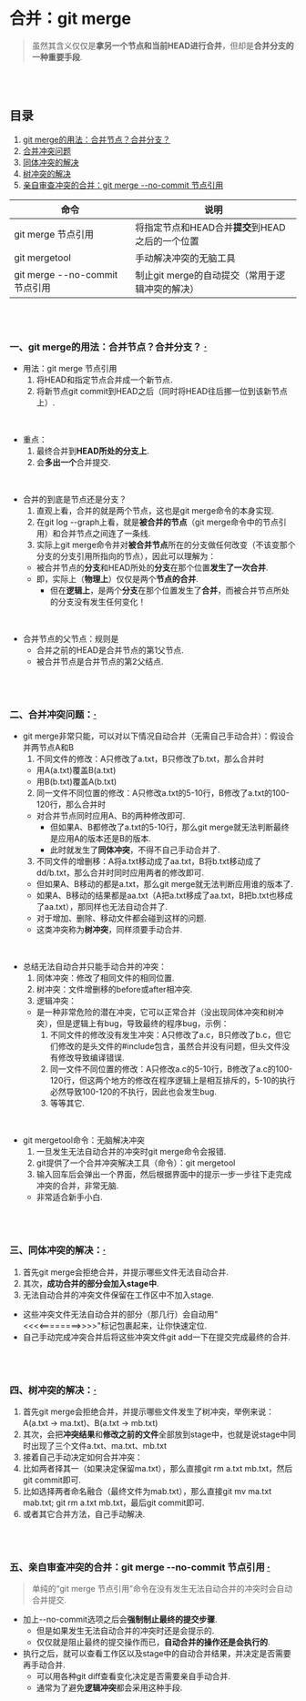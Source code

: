 # 合并：git merge
> 虽然其含义仅仅是**拿另一个节点和当前HEAD进行合并**，但却是**合并分支的一种重要手段**.

<br><br>

## 目录
1. [git merge的用法：合并节点？合并分支？](#一git-merge的用法合并节点合并分支--)
2. [合并冲突问题](#二合并冲突问题)
3. [同体冲突的解决](#三同体冲突的解决)
4. [树冲突的解决](#四树冲突的解决)
5. [亲自审查冲突的合并：git merge --no-commit 节点引用](#五亲自审查冲突的合并git-merge---no-commit-节点引用--)

| 命令 | 说明 |
| --- | --- |
| git merge 节点引用 | 将指定节点和HEAD合并**提交**到HEAD之后的一个位置 |
| git mergetool | 手动解决冲突的无脑工具 |
| git merge --no-commit 节点引用 | 制止git merge的自动提交（常用于逻辑冲突的解决）|

<br><br>

### 一、git merge的用法：合并节点？合并分支？  [·](#目录)

- 用法：git merge 节点引用
  1. 将HEAD和指定节点合并成一个新节点.
  2. 将新节点git commit到HEAD之后（同时将HEAD往后挪一位到该新节点上）.

<br>

- 重点：
  1. 最终合并到**HEAD所处的分支上**.
  2. 会**多出一个**合并提交.

<br>

- 合并的到底是节点还是分支？
  1. 直观上看，合并的就是两个节点，这也是git merge命令的本身实现.
  2. 在git log --graph上看，就是**被合并的节点**（git merge命令中的节点引用）和合并节点之间连了一条线.
  3. 实际上git merge命令并对**被合并节点**所在的分支做任何改变（不该变那个分支的分支引用所指向的节点），因此可以理解为：
    - 被合并节点的**分支**和HEAD所处的**分支**在那个位置**发生了一次合并**.
    - 即，实际上（**物理上**）仅仅是两个**节点的合并**.
      - 但在**逻辑上**，是两个**分支**在那个位置发生了**合并**，而被合并节点所处的分支没有发生任何变化！

<br>

- 合并节点的父节点：规则是
  - 合并之前的HEAD是合并节点的第1父节点.
  - 被合并节点是合并节点的第2父结点.

<br><br>

### 二、合并冲突问题：[·](#目录)

- git merge非常只能，可以对以下情况自动合并（无需自己手动合并）：假设合并两节点A和B
  1. 不同文件的修改：A只修改了a.txt，B只修改了b.txt，那么合并时
    - 用A(a.txt)覆盖B(a.txt)
    - 用B(b.txt)覆盖A(b.txt)
  2. 同一文件不同位置的修改：A只修改a.txt的5-10行，B修改了a.txt的100-120行，那么合并时
    - 对合并节点同时应用A、B的两种修改即可.
      - 但如果A、B都修改了a.txt的5-10行，那么git merge就无法判断最终是应用A的版本还是B的版本.
      - 此时就发生了**同体冲突**，不得不自己手动合并了.
  3. 不同文件的增删移：A将a.txt移动成了aa.txt，B将b.txt移动成了dd/b.txt，那么合并时同时应用两者的修改即可.
    - 但如果A、B移动的都是a.txt，那么git merge就无法判断应用谁的版本了.
    - 如果A、B移动的结果都是aa.txt（A把a.txt移成了aa.txt，B把b.txt也移成了aa.txt），那同样也无法自动合并了.
    - 对于增加、删除、移动文件都会碰到这样的问题.
    - 这类冲突称为**树冲突**，同样须要手动合并.

<br>

- 总结无法自动合并只能手动合并的冲突：
  1. 同体冲突：修改了相同文件的相同位置.
  2. 树冲突：文件增删移的before或after相冲突.
  3. 逻辑冲突：
    - 是一种非常危险的潜在冲突，它可以正常合并（没出现同体冲突和树冲突），但是逻辑上有bug，导致最终的程序bug，示例：
      1. 不同文件的修改没有发生冲突：A只修改了a.c，B只修改了b.c，但它们修改的是头文件的\#include包含，虽然合并没有问题，但头文件没有修改导致编译错误.
      2. 同一文件不同位置的修改：A只修改a.c的5-10行，B修改了a.c的100-120行，但这两个地方的修改在程序逻辑上是相互排斥的，5-10的执行必然导致100-120的不执行，因此也会发生bug.
      3. 等等其它.

<br>

- git mergetool命令：无脑解决冲突
  1. 一旦发生无法自动合并的冲突时git merge命令会报错.
  2. git提供了一个合并冲突解决工具（命令）：git mergetool
  3. 输入回车后会弹出一个界面，然后根据界面中的提示一步一步往下走完成冲突的合并，非常无脑.
    - 非常适合新手小白.

<br><br>

### 三、同体冲突的解决：[·](#目录)

1. 首先git merge会拒绝合并，并提示哪些文件无法自动合并.
2. 其次，**成功合并的部分会加入stage中**.
3. 无法自动合并的冲突文件保留在工作区中不加入stage.
  - 这些冲突文件无法自动合并的部分（那几行）会自动用"<<<<========>>>>"标记包裹起来，让你快速定位.
  - 自己手动完成冲突合并后将这些冲突文件git add一下在提交完成最终的合并.

<br><br>

### 四、树冲突的解决：[·](#目录)

1. 首先git merge会拒绝合并，并提示哪些文件发生了树冲突，举例来说：A(a.txt -> ma.txt)、B(a.txt -> mb.txt)
2. 其次，会把**冲突结果**和**修改之前的文件**全部放到stage中，也就是说stage中同时出现了三个文件a.txt、ma.txt、mb.txt
3. 接着自己手动决定如何合并冲突：
  1. 比如两者择其一（如果决定保留ma.txt），那么直接git rm a.txt mb.txt，然后git commit即可.
  2. 比如选择两者命名融合（最终文件为mab.txt），那么直接git mv ma.txt mab.txt; git rm a.txt mb.txt，最后git commit即可.
  3. 或者其它合并方法，自己手动解决.

<br><br>

### 五、亲自审查冲突的合并：git merge --no-commit 节点引用  [·](#目录)
> 单纯的“git merge 节点引用”命令在没有发生无法自动合并的冲突时会自动合并提交.

- 加上\-\-no\-commit选项之后会**强制制止最终的提交步骤**.
  - 但是如果发生无法自动合并的冲突时还是会提示的.
  - 仅仅就是阻止最终的提交操作而已，**自动合并的操作还是会执行的**.
- 执行之后，就可以查看工作区以及stage中的自动合并结果，并决定是否需要再手动合并.
  - 可以用各种git diff查看变化决定是否需要亲自手动合并.
  - 通常为了避免**逻辑冲突**都会采用这种手段.
